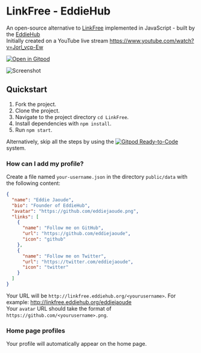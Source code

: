 # LinkFree - EddieHub

An open-source alternative to [LinkFree](https://linktr.ee/) implemented in JavaScript - built by the [EddieHub](https://www.eddiehub.org)\
Initially created on a YouTube live stream <https://www.youtube.com/watch?v=Jorl_vcp-Ew>

[![Open in Gitpod](https://gitpod.io/button/open-in-gitpod.svg)](https://gitpod.io/#https://github.com/EddieHubCommunity/LinkFree)

![Screenshot](https://user-images.githubusercontent.com/60853067/133296120-dbdb1799-4cca-4708-81ce-05edc65e59c9.png)

## Quickstart

1. Fork the project.
2. Clone the project.
3. Navigate to the project directory `cd LinkFree`.
4. Install dependencies with `npm install`.
5. Run `npm start`.

Alternatively, skip all the steps by using the [![Gitpod Ready-to-Code](https://img.shields.io/badge/Gitpod-Ready--to--Code-blue?logo=gitpod)](https://gitpod.io/#https://github.com/EddieHubCommunity/LinkFree/) system.

### How can I add my profile?

Create a file named `your-username.json` in the directory `public/data` with the following content:

```json
{
  "name": "Eddie Jaoude",
  "bio": "Founder of EddieHub",
  "avatar": "https://github.com/eddiejaoude.png",
  "links": [
    {
      "name": "Follow me on GitHub",
      "url": "https://github.com/eddiejaoude",
      "icon": "github"
    },
    {
      "name": "Follow me on Twitter",
      "url": "https://twitter.com/eddiejaoude",
      "icon": "twitter"
    }
  ]
}
```

Your URL will be `http://linkfree.eddiehub.org/<yourusername>`. For example: <http://linkfree.eddiehub.org/eddiejaoude>\
Your `avatar` URL should take the format of `https://github.com/<yourusername>.png`.

### Home page profiles

Your profile will automatically appear on the home page.
